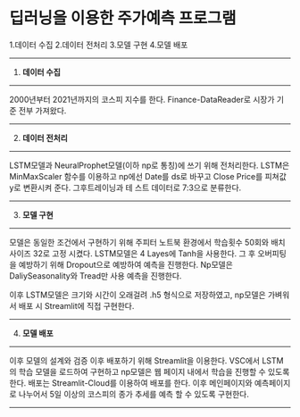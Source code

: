 딥러닝을 이용한 주가예측 프로그램
================================

1.데이터 수집
2.데이터 전처리
3.모델 구현
4.모델 배포

-------------
1. __데이터 수집__
-------------
  2000년부터 2021년까지의 코스피 지수를 한다. Finance-DataReader로 시장가 기준 전부 가져왔다.


---------------------------------------


2. __데이터 전처리__
-------------
  LSTM모델과 NeuralProphet모델(이하 np로 통칭)에 쓰기 위해 전처리한다.  LSTM은 MinMaxScaler 함수를 이용하고 np에선 Date를 ds로 바꾸고 Close Price를 피쳐값 y로 변환시켜 준다. 그후트레이닝과 테   스트 데이터로 7:3으로 분류한다. 


---------------------------------------

3. __모델 구현__
-------------
  모델은 동일한 조건에서 구현하기 위해 주피터 노트북 환경에서 학습횟수 50회와 배치사이즈 32로 고정 시켰다.
  LSTM모델은 4 Layes에 Tanh을 사용한다. 그 후 오버피팅을 예방하기 위해 Dropout으로 예방하여 예측을 진행한다.
  Np모델은 DaliySeasonality와 Tread만 사용 예측을 진행한다.
  
  이후 LSTM모델은 크기와 시간이 오래걸려 .h5 형식으로 저장하였고, np모델은 가벼워서 배포 시 Streamlit에 직접 구현한다.


---------------------------------------

4. __모델 배포__
-------------
  이후 모델의 설계와 검증 이후 배포하기 위해 Streamlit을 이용한다.
  VSC에서 LSTM의 학습 모델을 로드하여 구현하고 np모델은 웹 페이지 내에서 학습을 진행할 수 있도록한다.
  배포는 Streamlit-Cloud를 이용하여 배포를 한다. 이후 메인페이지와 예측페이지로 나누어서 5일 이상의 코스피의 종가 추세를 예측 할 수 있도록 구현한다.


---------------------------------------

